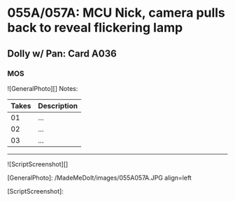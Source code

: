 # 055A/057A: MCU Nick, camera pulls back to reveal flickering lamp

## Dolly w/ Pan: Card A036

### MOS

![GeneralPhoto][]
Notes: 

| Takes | Description |
|:---|:----|
| 01 | ... |
| 02 | ... |
| 03 | ... |

----

![ScriptScreenshot][]


[GeneralPhoto]:  /MadeMeDoIt/images/055A057A.JPG align=left

[ScriptScreenshot]: 